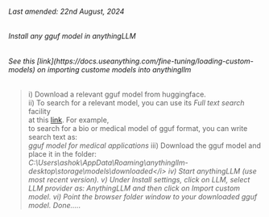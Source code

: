 <h6>Last amended: 22nd August, 2024</h6>
<h6>Install any gguf model in anythingLLM</h6>
<h6>See this [link](https://docs.useanything.com/fine-tuning/loading-custom-models) on importing custome models into anythingllm</h6>

>i)  Download a relevant gguf model from huggingface.    
>ii) To search for a relevant model, you can use its *Full text search* facility<br>
     at this [link](https://huggingface.co/search/full-text?type=model). For example,<br>
     to search for a bio or medical model of gguf format, you can write search text as:<br> 
     *gguf model for medical applications*
>iii) Download the gguf model and place it in the folder:     
      <i>C:\Users\ashok\AppData\Roaming\anythingllm-desktop\storage\models\downloaded\</i>
>iv) Start anythingLLM (use most recent version).
>v)  Under Install settings, click on LLM, select LLM provider as: AnythingLLM and then click on Import custom model.
>vi) Point the browser folder window to your downloaded gguf model.
>Done.....

